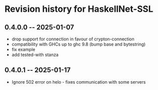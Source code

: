 # Revision history for HaskellNet-SSL

## 0.4.0.0 -- 2025-01-07

- drop support for connection in favour of crypton-connection
- compatibility with GHCs up to ghc 9.8 (bump base and bytestring)
- fix example
- add tested-with stanza

## 0.4.0.1 -- 2025-01-17

- Ignore 502 error on helo - fixes communication with some servers
